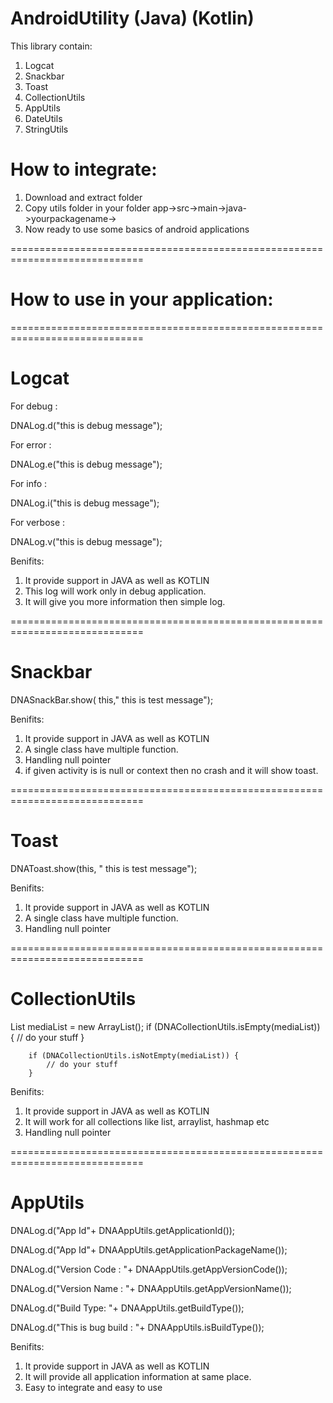 # AndroidUtility (Java) (Kotlin)


This library contain:

1. Logcat
2. Snackbar
3. Toast
4. CollectionUtils
5. AppUtils
6. DateUtils
7. StringUtils

# How to integrate:

1. Download and extract folder 
2. Copy utils folder in your folder app->src->main->java->yourpackagename-> <utils>
3. Now ready to use some basics of android applications

=============================================================================
# How to use in your application:
=============================================================================
# Logcat

For debug :

DNALog.d("this is debug message");

For error :

DNALog.e("this is debug message");

For info :

DNALog.i("this is debug message");

For verbose :

DNALog.v("this is debug message");


Benifits:
1. It provide support in JAVA as well as KOTLIN
2. This log will work only in debug application.
3. It will give you more information then simple log.

=============================================================================

# Snackbar


DNASnackBar.show( this," this is test message");


Benifits:
1. It provide support in JAVA as well as KOTLIN
2. A single class have multiple function.
3. Handling null pointer
4. if given activity is is null or context then no crash and it will show toast.

=============================================================================

# Toast

DNAToast.show(this, " this is test message");

Benifits:
1. It provide support in JAVA as well as KOTLIN
2. A single class have multiple function.
3. Handling null pointer

=============================================================================

# CollectionUtils

 List<T> mediaList = new ArrayList();
        if (DNACollectionUtils.isEmpty(mediaList)) {
            // do your stuff 
        }

        if (DNACollectionUtils.isNotEmpty(mediaList)) {
            // do your stuff 
        }
        
   Benifits:
1. It provide support in JAVA as well as KOTLIN
2. It will work for all collections like list, arraylist, hashmap etc
3. Handling null pointer
     
     
=============================================================================

# AppUtils


DNALog.d("App Id"+ DNAAppUtils.getApplicationId());

DNALog.d("App Id"+ DNAAppUtils.getApplicationPackageName());

DNALog.d("Version Code : "+ DNAAppUtils.getAppVersionCode());

DNALog.d("Version Name : "+ DNAAppUtils.getAppVersionName());

DNALog.d("Build Type: "+ DNAAppUtils.getBuildType());

DNALog.d("This is bug build : "+ DNAAppUtils.isBuildType());



 Benifits:
1. It provide support in JAVA as well as KOTLIN
2. It will provide all application information at same place.
3. Easy to integrate and easy to use
        
